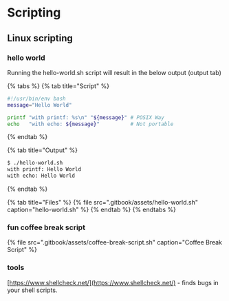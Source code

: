 # Scripting

## Linux scripting 

### hello world

Running the hello-world.sh script will result in the below output \(output tab\)

{% tabs %}
{% tab title="Script" %}
```bash
#!/usr/bin/env bash
message="Hello World"

printf "with printf: %s\n" "${message}" # POSIX Way
echo   "with echo: ${message}"          # Not portable
```
{% endtab %}

{% tab title="Output" %}
```bash
$ ./hello-world.sh 
with printf: Hello World
with echo: Hello World
```
{% endtab %}

{% tab title="Files" %}
{% file src=".gitbook/assets/hello-world.sh" caption="hello-world.sh" %}
{% endtab %}
{% endtabs %}

### fun coffee break script

{% file src=".gitbook/assets/coffee-break-script.sh" caption="Coffee Break Script" %}

### tools

[https://www.shellcheck.net/](https://www.shellcheck.net/) - finds bugs in your shell scripts.

